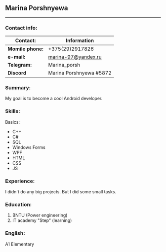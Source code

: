 ## Marina Porshnyewa
---
### Contact info:
Contact: | Information
-------------|----------------
__Momile phone:__ | +375(29)2917826
__e-mail:__ | marina-97@yandex.ru
__Telegram:__| Marina_porsh
__Discord__| Marina Porshnyewa #5872

### Summary:
My goal is to become a cool Android developer.


### Skills:
Basics: 
* C++
* C#
* SQL
* Windows Forms
* WPF
* HTML
* CSS
* JS

### Experience:
I didn't do any big projects. But I did some small tasks.


### Education:
1. BNTU (Power engineering)
2. IT academy "Step" (learning)

### English: 
A1 Elementary
